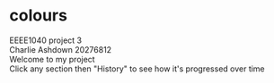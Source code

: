 # colours
EEEE1040 project 3 <br />
Charlie Ashdown 20276812 <br />
Welcome to my project <br />
Click any section then "History" to see how it's progressed over time <br />
